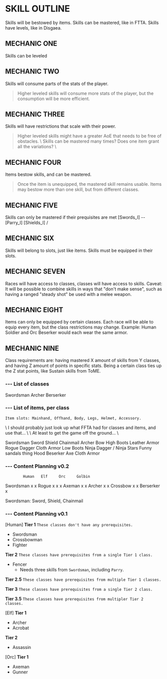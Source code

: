 # SKILL OUTLINE
Skills will be bestowed by items.
Skills can be mastered, like in FTTA.
Skills have levels, like in Disgaea.

## MECHANIC ONE
Skills can be leveled

## MECHANIC TWO
Skills will consume parts of the stats of the player.
> Higher leveled skills will consume more stats of the player, but the consumption will be more efficient.

## MECHANIC THREE
Skills will have restrictions that scale with their power.
> Higher leveled skills might have a greater AoE that needs to be free of obstacles.
\\ Skills can be mastered many times? Does one item grant all the variations? \\

## MECHANIC FOUR
Items bestow skills, and can be mastered.
> Once the item is unequipped, the mastered skill remains usable.
Items may bestow more than one skill, but from different classes.

## MECHANIC FIVE
Skills can only be mastered if their prequisites are met
[Swords_I]  -- [Parry_I]
[Shields_I] /

## MECHANIC SIX
Skills will belong to slots, just like items.
Skills must be equipped in their slots.

## MECHANIC SEVEN
Races will have access to classes, classes will have access to skills.
Caveat: It will be possible to combine skills in ways that "don't make sense", such as having a ranged "steady shot" be used with a melee weapon.

## MECHANIC EIGHT
Items can only be equipped by certain classes.
Each race will be able to equip every item, but the class restrictions may change.
Example: Human Soldier and Orc Beserker would each wear the same armor.

## MECHANIC NINE
Class requirements are: having mastered X amount of skills from Y classes, and having Z amount of points in specific stats.
Being a certain class ties up the Z stat points, like Sustain skills from ToME.

### --- List of classes
Swordsman
Archer
Berserker

### --- List of items, per class
` Item slots: Mainhand, Offhand, Body, Legs, Helmet, Accessory. `

\\ I should probably just look up what FFTA had for classes and items, and use that... \\
\\ At least to get the game off the ground... \\

Swordsman
  Sword
  Shield
  Chainmail
Archer
  Bow
  High Boots
  Leather Armor
Rogue
  Dagger
  Cloth Armor
  Low Boots
Ninja
  Dagger / Ninja Stars
  Funny sandals thing
  Hood
Beserker
  Axe
  Cloth Armor


### --- Content Planning v0.2
            Human   Elf     Orc     Golbin
Swordsman   x                       x
Rogue       x       x               x
Axeman      x               x
Archer              x               x
Crossbow    x               x
Berserker                   x

Swordsman: 
Sword, Shield, Chainmail


### --- Content Planning v0.1

[Human]
__Tier 1__ ` These classes don't have any prerequisites. `
- Swordsman
- Crossbowman
- Fighter

__Tier 2__ ` These classes have prerequisites from a single Tier 1 class. `
- Fencer
  - Needs three skills from `Swordsman`, including `Parry`.

__Tier 2.5__ ` These classes have prerequisites from multiple Tier 1 classes. `

__Tier 3__ ` These classes have prerequisites from a single Tier 2 class. `

__Tier 3.5__ ` These classes have prerequisites from multipler Tier 2 classes. `

[Elf]
__Tier 1__
- Archer
- Acrobat

__Tier 2__
- Assassin

[Orc]
__Tier 1__
- Axeman
- Gunner